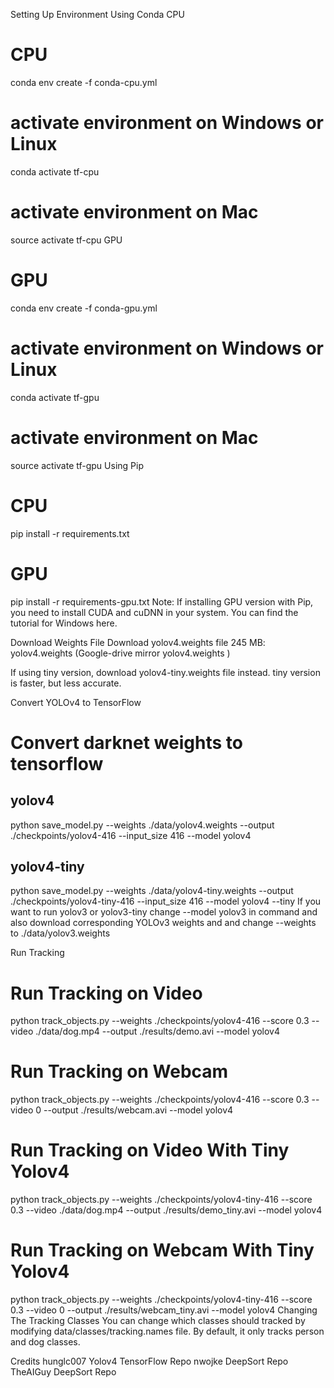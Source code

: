 Setting Up Environment
Using Conda
CPU
# CPU
conda env create -f conda-cpu.yml


# activate environment on Windows or Linux
conda activate tf-cpu

# activate environment on Mac
source activate tf-cpu
GPU
# GPU
conda env create -f conda-gpu.yml

# activate environment on Windows or Linux
conda activate tf-gpu

# activate environment on Mac
source activate tf-gpu
Using Pip
# CPU
pip install -r requirements.txt

# GPU
pip install -r requirements-gpu.txt
Note: If installing GPU version with Pip, you need to install CUDA and cuDNN in your system. You can find the tutorial for Windows here.

Download Weights File
Download yolov4.weights file 245 MB: yolov4.weights (Google-drive mirror yolov4.weights )

If using tiny version, download yolov4-tiny.weights file instead. tiny version is faster, but less accurate.

Convert YOLOv4 to TensorFlow
# Convert darknet weights to tensorflow
## yolov4
python save_model.py --weights ./data/yolov4.weights --output ./checkpoints/yolov4-416 --input_size 416 --model yolov4 

## yolov4-tiny
python save_model.py --weights ./data/yolov4-tiny.weights --output ./checkpoints/yolov4-tiny-416 --input_size 416 --model yolov4 --tiny
If you want to run yolov3 or yolov3-tiny change --model yolov3 in command and also download corresponding YOLOv3 weights and and change --weights to ./data/yolov3.weights

Run Tracking
# Run Tracking on Video
python track_objects.py --weights ./checkpoints/yolov4-416 --score 0.3 --video ./data/dog.mp4 --output ./results/demo.avi --model yolov4

# Run Tracking on Webcam
python track_objects.py --weights ./checkpoints/yolov4-416 --score 0.3 --video 0 --output ./results/webcam.avi --model yolov4

# Run Tracking on Video With Tiny Yolov4
python track_objects.py --weights ./checkpoints/yolov4-tiny-416 --score 0.3 --video ./data/dog.mp4 --output ./results/demo_tiny.avi --model yolov4

# Run Tracking on Webcam With Tiny Yolov4
python track_objects.py --weights ./checkpoints/yolov4-tiny-416 --score 0.3 --video 0 --output ./results/webcam_tiny.avi --model yolov4
Changing The Tracking Classes
You can change which classes should tracked by modifying data/classes/tracking.names file. By default, it only tracks person and dog classes.

Credits
hunglc007 Yolov4 TensorFlow Repo
nwojke DeepSort Repo
TheAIGuy DeepSort Repo
